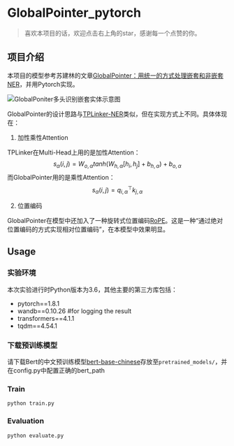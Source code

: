 <!--
 * @Date: 2021-06-24 15:57:09
 * @LastEditors: GodK
 * @LastEditTime: 2021-06-25 12:47:50
-->
# GlobalPointer_pytorch
> 喜欢本项目的话，欢迎点击右上角的star，感谢每一个点赞的你。

## 项目介绍

本项目的模型参考苏建林的文章[GlobalPointer：用统一的方式处理嵌套和非嵌套NER](https://kexue.fm/archives/8373)，并用Pytorch实现。

![GlobalPoniter多头识别嵌套实体示意图](https://kexue.fm/usr/uploads/2021/05/2377306125.png "GlobalPoniter多头识别嵌套实体示意图")

GlobalPointer的设计思路与[TPLinker-NER](https://github.com/gaohongkui/TPLinker-NER)类似，但在实现方式上不同。具体体现在：

1. 加性乘性Attention

TPLinker在Multi-Head上用的是加性Attention：
$$s_α(i,j)=W_{o,α}tanh(W_{h,α}[h_i,h_j]+b_{h,α})+b_{o,α}$$
而GlobalPointer用的是乘性Attention：
$$s_α(i,j)=q^⊤_{i,α}k_{j,α}$$

2. 位置编码

GlobalPointer在模型中还加入了一种旋转式位置编码[RoPE](https://kexue.fm/archives/8265)。这是一种“通过绝对位置编码的方式实现相对位置编码”，在本模型中效果明显。

## Usage

### 实验环境

本次实验进行时Python版本为3.6，其他主要的第三方库包括：
* pytorch==1.8.1
* wandb==0.10.26 #for logging the result
* transformers==4.1.1
* tqdm==4.54.1

### 下载预训练模型

请下载Bert的中文预训练模型[bert-base-chinese](https://huggingface.co/bert-base-chinese)存放至`pretrained_models/`，并在config.py中配置正确的bert_path

### Train

```
python train.py
```

### Evaluation

```
python evaluate.py
```
